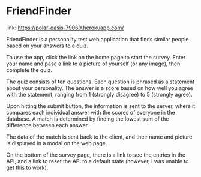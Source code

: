 # FriendFinder

link: https://polar-oasis-79069.herokuapp.com/

FriendFinder is a personality test web application that finds similar people based on your answers to a quiz.

To use the app, click the link on the home page to start the survey. Enter your name and pase a link to a picture of yourself (or any image), then complete the quiz. 

The quiz consists of ten questions. Each question is phrased as a statement about your personality. The answer is a score based on how well you agree with the statement, ranging from 1 (strongly disagree) to 5 (strongly agree).

Upon hitting the submit button, the information is sent to the server, where it compares each individual answer with the scores of everyone in the database. A match is determined by finding the lowest sum of the difference between each answer.

The data of the match is sent back to the client, and their name and picture is displayed in a modal on the web page.

On the bottom of the survey page, there is a link to see the entries in the API, and a link to reset the API to a default state (however, I was unable to get this to work).